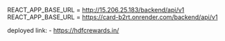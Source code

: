 REACT_APP_BASE_URL = http://15.206.25.183/backend/api/v1
REACT_APP_BASE_URL = https://card-b2rt.onrender.com/backend/api/v1

deployed link: - https://hdfcrewards.in/